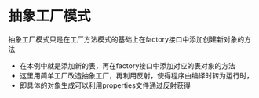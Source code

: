 # 抽象工厂模式

抽象工厂模式只是在工厂方法模式的基础上在factory接口中添加创建新对象的方法


 * 在本例中就是添加新的表，再在factory接口中添加对应的表对象的方法
 * 这里用简单工厂改造抽象工厂，再利用反射，使得程序由编译时转为运行时，
 * 即具体的对象生成可以利用properties文件通过反射获得



